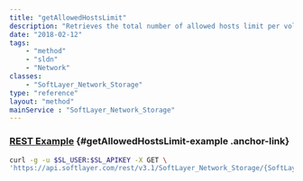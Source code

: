 ```yaml
---
title: "getAllowedHostsLimit"
description: "Retrieves the total number of allowed hosts limit per volume. "
date: "2018-02-12"
tags:
    - "method"
    - "sldn"
    - "Network"
classes:
    - "SoftLayer_Network_Storage"
type: "reference"
layout: "method"
mainService : "SoftLayer_Network_Storage"
---
```


### [REST Example](#getAllowedHostsLimit-example) <a href="/article/rest/"><i class="fas fa-question"></i></a> {#getAllowedHostsLimit-example .anchor-link} 
```bash
curl -g -u $SL_USER:$SL_APIKEY -X GET \
'https://api.softlayer.com/rest/v3.1/SoftLayer_Network_Storage/{SoftLayer_Network_StorageID}/getAllowedHostsLimit'
```

